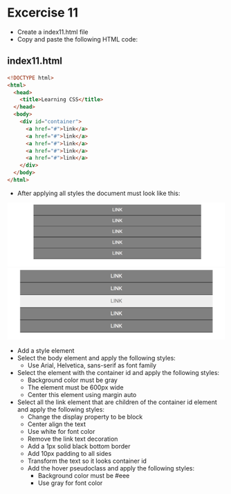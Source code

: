 # Excercise 11

* Create a index11.html file
* Copy and paste the following HTML code:

## index11.html
```html
<!DOCTYPE html>
<html>
  <head>
    <title>Learning CSS</title>
  </head>
  <body>
    <div id="container">
      <a href="#">link</a>
      <a href="#">link</a>
      <a href="#">link</a>
      <a href="#">link</a>
      <a href="#">link</a>
    </div>
  </body>
</html>
```

* After applying all styles the document must look like this:

![Ex 11](./results/ex_11.png)
![Ex 11](./results/ex_11b.png)

* Add a style element
* Select the body element and apply the following styles:
  * Use Arial, Helvetica, sans-serif as font family
* Select the element with the container id and apply the following styles:
  * Background color must be gray
  * The element must be 600px wide
  * Center this element using margin auto
* Select all the link element that are children of the container id element and apply the following styles:
  * Change the display property to be block
  * Center align the text
  * Use white for font color
  * Remove the link text decoration
  * Add a 1px solid black bottom border
  * Add 10px padding to all sides
  * Transform the text so it looks container id
  * Add the hover pseudoclass and apply the following styles:
    * Background color must be #eee
    * Use gray for font color
